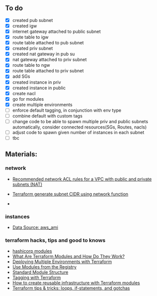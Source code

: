 ## To do
- [x] created pub subnet
- [x] created igw
- [x] internet gateway attached to public subnet
- [x] route table to igw
- [x] route table attached to pub subnet
- [x] created priv subnet
- [x] created nat gateway in pub su
- [x] nat gateway attached to priv subnet
- [x] route table to ngw
- [x] route table attached to priv subnet
- [x] add SGs
- [x] created instance in priv
- [x] created instance in public
- [x] create nacl
- [x] go for modules
- [x] create multiple environments
- [ ] enforce default tagging, in conjunction with env type
- [ ] combine default with custom tags
- [ ] change code to be able to spawn multiple priv and public subnets automatically, consider connected resources(SGs, Routes, nacls)
- [ ] adjust code to spawn given number of instances in each subnet
- [ ] tbc

## Materials:

### network
- [Recommended network ACL rules for a VPC with public and private subnets (NAT)](https://docs.aws.amazon.com/vpc/latest/userguide/VPC_Scenario2.html#nacl-rules-scenario-2)
- [Terraform generate subnet CIDR using network function](https://tech.david-cheong.com/terraform-generate-subnet-cidr-using-network-function/)

- []()

### instances
- [Data Source: aws_ami](https://registry.terraform.io/providers/hashicorp/aws/latest/docs/data-sources/ami)

### terraform hacks, tips and good to knows
- [hashicorp modules](https://www.terraform.io/docs/language/modules/develop/structure.html)
- [What Are Terraform Modules and How Do They Work?](https://www.freecodecamp.org/news/terraform-modules-explained/)
- [Deploying Multiple Environments with Terraform](https://www.capitalone.com/tech/software-engineering/deploying-multiple-environments-with-terraform/)
- [Use Modules from the Registry](https://learn.hashicorp.com/tutorials/terraform/module-use?in=terraform/modules)
- [ Standard Module Structure ](https://www.terraform.io/docs/language/modules/develop/structure.html)
- [Tagging with Terraform](https://blog.davidjeddy.com/2019/06/25/tagging-with-terraform/)
- [How to create reusable infrastructure with Terraform modules](https://blog.gruntwork.io/how-to-create-reusable-infrastructure-with-terraform-modules-25526d65f73d)
- [Terraform tips & tricks: loops, if-statements, and gotchas](https://blog.gruntwork.io/terraform-tips-tricks-loops-if-statements-and-gotchas-f739bbae55f9#0223)
